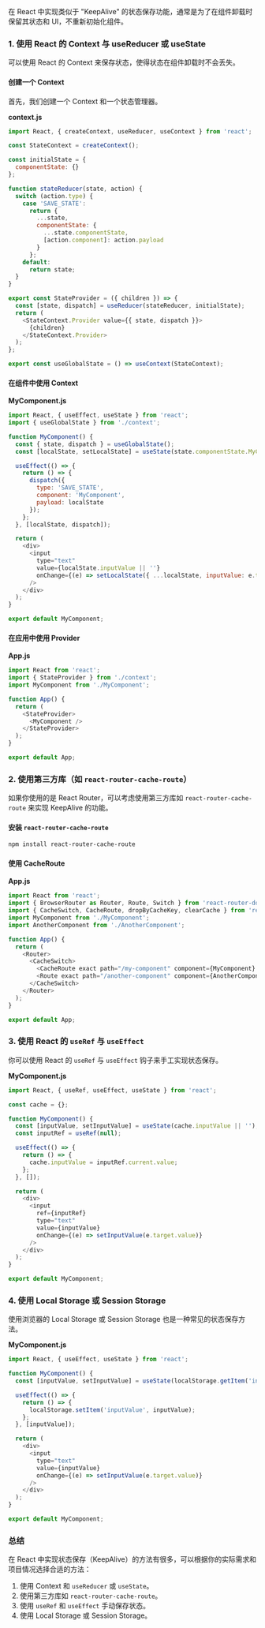 在 React 中实现类似于 "KeepAlive" 的状态保存功能，通常是为了在组件卸载时保留其状态和 UI，不重新初始化组件。

### 1. 使用 React 的 Context 与 useReducer 或 useState

可以使用 React 的 Context 来保存状态，使得状态在组件卸载时不会丢失。

#### 创建一个 Context
首先，我们创建一个 Context 和一个状态管理器。

**context.js**

```javascript
import React, { createContext, useReducer, useContext } from 'react';

const StateContext = createContext();

const initialState = {
  componentState: {}
};

function stateReducer(state, action) {
  switch (action.type) {
    case 'SAVE_STATE':
      return {
        ...state,
        componentState: {
          ...state.componentState,
          [action.component]: action.payload
        }
      };
    default:
      return state;
  }
}

export const StateProvider = ({ children }) => {
  const [state, dispatch] = useReducer(stateReducer, initialState);
  return (
    <StateContext.Provider value={{ state, dispatch }}>
      {children}
    </StateContext.Provider>
  );
};

export const useGlobalState = () => useContext(StateContext);
```

#### 在组件中使用 Context

**MyComponent.js**

```javascript
import React, { useEffect, useState } from 'react';
import { useGlobalState } from './context';

function MyComponent() {
  const { state, dispatch } = useGlobalState();
  const [localState, setLocalState] = useState(state.componentState.MyComponent || {});

  useEffect(() => {
    return () => {
      dispatch({
        type: 'SAVE_STATE',
        component: 'MyComponent',
        payload: localState
      });
    };
  }, [localState, dispatch]);

  return (
    <div>
      <input
        type="text"
        value={localState.inputValue || ''}
        onChange={(e) => setLocalState({ ...localState, inputValue: e.target.value })}
      />
    </div>
  );
}

export default MyComponent;
```

#### 在应用中使用 Provider

**App.js**

```javascript
import React from 'react';
import { StateProvider } from './context';
import MyComponent from './MyComponent';

function App() {
  return (
    <StateProvider>
      <MyComponent />
    </StateProvider>
  );
}

export default App;
```

### 2. 使用第三方库（如 `react-router-cache-route`）

如果你使用的是 React Router，可以考虑使用第三方库如 `react-router-cache-route` 来实现 KeepAlive 的功能。

#### 安装 `react-router-cache-route`

```bash
npm install react-router-cache-route
```

#### 使用 CacheRoute

**App.js**

```javascript
import React from 'react';
import { BrowserRouter as Router, Route, Switch } from 'react-router-dom';
import { CacheSwitch, CacheRoute, dropByCacheKey, clearCache } from 'react-router-cache-route';
import MyComponent from './MyComponent';
import AnotherComponent from './AnotherComponent';

function App() {
  return (
    <Router>
      <CacheSwitch>
        <CacheRoute exact path="/my-component" component={MyComponent} />
        <Route exact path="/another-component" component={AnotherComponent} />
      </CacheSwitch>
    </Router>
  );
}

export default App;
```

### 3. 使用 React 的 `useRef` 与 `useEffect`

你可以使用 React 的 `useRef` 与 `useEffect` 钩子来手工实现状态保存。

**MyComponent.js**

```javascript
import React, { useRef, useEffect, useState } from 'react';

const cache = {};

function MyComponent() {
  const [inputValue, setInputValue] = useState(cache.inputValue || '');
  const inputRef = useRef(null);

  useEffect(() => {
    return () => {
      cache.inputValue = inputRef.current.value;
    };
  }, []);

  return (
    <div>
      <input
        ref={inputRef}
        type="text"
        value={inputValue}
        onChange={(e) => setInputValue(e.target.value)}
      />
    </div>
  );
}

export default MyComponent;
```

### 4. 使用 Local Storage 或 Session Storage

使用浏览器的 Local Storage 或 Session Storage 也是一种常见的状态保存方法。

**MyComponent.js**

```javascript
import React, { useEffect, useState } from 'react';

function MyComponent() {
  const [inputValue, setInputValue] = useState(localStorage.getItem('inputValue') || '');

  useEffect(() => {
    return () => {
      localStorage.setItem('inputValue', inputValue);
    };
  }, [inputValue]);

  return (
    <div>
      <input
        type="text"
        value={inputValue}
        onChange={(e) => setInputValue(e.target.value)}
      />
    </div>
  );
}

export default MyComponent;
```

### 总结

在 React 中实现状态保存（KeepAlive）的方法有很多，可以根据你的实际需求和项目情况选择合适的方法：

1. 使用 Context 和 `useReducer` 或 `useState`。
2. 使用第三方库如 `react-router-cache-route`。
3. 使用 `useRef` 和 `useEffect` 手动保存状态。
4. 使用 Local Storage 或 Session Storage。
